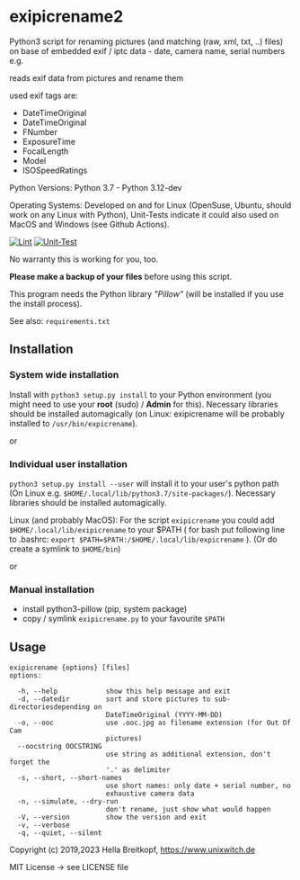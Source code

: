 # exipicrename2

Python3 script for renaming pictures (and matching (raw, xml, txt, ..) files)
on base of embedded exif / iptc data - date, camera name, serial numbers e.g.

reads exif data from pictures and rename them

used exif tags are:
* DateTimeOriginal
* DateTimeOriginal
* FNumber
* ExposureTime
* FocalLength
* Model
* ISOSpeedRatings

Python Versions: Python 3.7 - Python 3.12-dev

Operating Systems: Developed on and for Linux (OpenSuse, Ubuntu, should work on any Linux with Python), Unit-Tests indicate it could also used on MacOS and Windows (see Github Actions).


[![Lint](../../actions/workflows/lint.yml/badge.svg)](../../actions/workflows/lint.yml)
[![Unit-Test](../../actions/workflows/unit-test.yml/badge.svg)](../../actions/workflows/unit-test.yml)


No warranty this is working for you, too.

**Please make a backup of your files** before using this script.

This program needs the Python library *"Pillow"* (will be installed if you use the install process).

See also: `requirements.txt`


## Installation


### System wide installation
Install with `python3 setup.py install` to your Python environment (you might need to use your **root** (sudo) / **Admin** for this).
Necessary libraries should be installed automagically (on Linux: exipicrename will be probably installed to `/usr/bin/expicrename`).

or

### Individual user installation
`python3 setup.py install --user` will install it to your user's python path (On Linux e.g. `$HOME/.local/lib/python3.7/site-packages/`). Necessary libraries should be installed automagically.

Linux (and probably MacOS):
For the script `exipicrename` you could add  `$HOME/.local/lib/exipicrename` to your $PATH  ( for bash put following line to .bashrc: `export $PATH=$PATH:/$HOME/.local/lib/expicrename` ).
(Or do create a symlink to `$HOME/bin`)

or

### Manual installation
* install python3-pillow (pip, system package)
* copy / symlink `exipicrename.py` to your favourite `$PATH`

## Usage

```
exipicrename {options} [files]
options:

  -h, --help            show this help message and exit
  -d, --datedir         sort and store pictures to sub-directoriesdepending on
                        DateTimeOriginal (YYYY-MM-DD)
  -o, --ooc             use .ooc.jpg as filename extension (for Out Of Cam
                        pictures)
  --oocstring OOCSTRING
                        use string as additional extension, don't forget the
                        '.' as delimiter
  -s, --short, --short-names
                        use short names: only date + serial number, no
                        exhaustive camera data
  -n, --simulate, --dry-run
                        don't rename, just show what would happen
  -V, --version         show the version and exit
  -v, --verbose
  -q, --quiet, --silent
```


Copyright (c) 2019,2023 Hella Breitkopf, https://www.unixwitch.de

MIT License -> see LICENSE file

